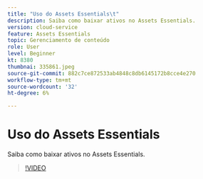 ```yaml
---
title: "Uso do Assets Essentials\t"
description: Saiba como baixar ativos no Assets Essentials.
version: cloud-service
feature: Assets Essentials
topic: Gerenciamento de conteúdo
role: User
level: Beginner
kt: 8380
thumbnai: 335861.jpeg
source-git-commit: 882c7ce872533ab4848c8db6145172b8cce4e270
workflow-type: tm+mt
source-wordcount: '32'
ht-degree: 6%

---
```



# Uso do Assets Essentials

Saiba como baixar ativos no Assets Essentials.

>[!VIDEO](https://video.tv.adobe.com/v/335861/?quality=12&learn=on)
